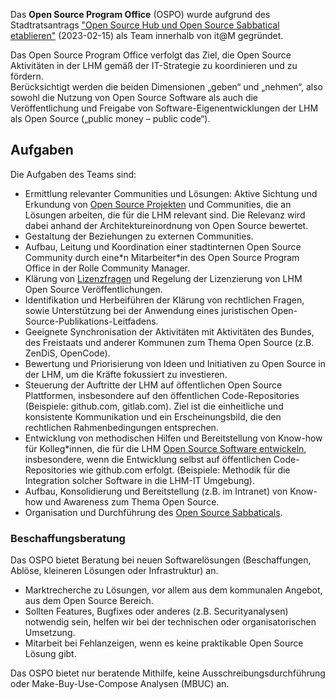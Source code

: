 Das __Open Source Program Office__ (OSPO) wurde aufgrund des Stadtratsantrags ["Open Source Hub und Open Source Sabbatical etablieren"](https://risi.muenchen.de/risi/sitzungsvorlage/detail/7532900) (2023-02-15) als Team innerhalb von it@M gegründet.

Das Open Source Program Office verfolgt das Ziel, die Open Source Aktivitäten in der LHM gemäß der IT-Strategie zu koordinieren und zu fördern.  
Berücksichtigt werden die beiden Dimensionen „geben“ und „nehmen“, also sowohl die Nutzung von Open Source Software als auch die Veröffentlichung und Freigabe von Software-Eigenentwicklungen der LHM als Open Source („public money – public code“).

## Aufgaben

Die Aufgaben des Teams sind:

* Ermittlung relevanter Communities und Lösungen: Aktive Sichtung und Erkundung von [Open Source Projekten](./use) und Communities, die an Lösungen arbeiten, die für die LHM relevant sind. Die Relevanz wird dabei anhand der Architektureinordnung von Open Source bewertet.
* Gestaltung der Beziehungen zu externen Communities.
* Aufbau, Leitung und Koordination einer stadtinternen Open Source Community durch eine\*n Mitarbeiter\*in des Open Source Program Office in der Rolle Community Manager.
* Klärung von [Lizenzfragen](./licenses) und Regelung der Lizenzierung von LHM Open Source Veröffentlichungen.
* Identifikation und Herbeiführen der Klärung von rechtlichen Fragen, sowie Unterstützung bei der Anwendung eines juristischen Open-Source-Publikations-Leitfadens. 
* Geeignete Synchronisation der Aktivitäten mit Aktivitäten des Bundes, des Freistaats und anderer Kommunen zum Thema Open Source (z.B. ZenDiS, OpenCode).
* Bewertung und Priorisierung von Ideen und Initiativen zu Open Source in der LHM, um die Kräfte fokussiert zu investieren.
* Steuerung der Auftritte der LHM auf öffentlichen Open Source Plattformen, insbesondere auf den öffentlichen Code-Repositories (Beispiele: github.com, gitlab.com). Ziel ist die einheitliche und konsistente Kommunikation und ein Erscheinungsbild, die den rechtlichen Rahmenbedingungen entsprechen.
* Entwicklung von methodischen Hilfen und Bereitstellung von Know-how für Kolleg*innen, die für die LHM [Open Source Software entwickeln](./use), insbesondere, wenn die Entwicklung selbst auf öffentlichen Code-Repositories wie github.com erfolgt. (Beispiele: Methodik für die Integration solcher Software in die LHM-IT Umgebung).
* Aufbau, Konsolidierung und Bereitstellung (z.B. im Intranet) von Know-how und Awareness zum Thema Open Source.
* Organisation und Durchführung des [Open Source Sabbaticals](./sabbatical).

### Beschaffungsberatung

Das OSPO bietet Beratung bei neuen Softwarelösungen (Beschaffungen, Ablöse, kleineren Lösungen oder Infrastruktur) an.

* Marktrecherche zu Lösungen, vor allem aus dem kommunalen Angebot, aus dem Open Source Bereich.
* Sollten Features, Bugfixes oder anderes (z.B. Securityanalysen) notwendig sein, helfen wir bei der technischen oder organisatorischen Umsetzung.
* Mitarbeit bei Fehlanzeigen, wenn es keine praktikable Open Source Lösung gibt.

Das OSPO bietet nur beratende Mithilfe, keine Ausschreibungsdurchführung oder Make-Buy-Use-Compose Analysen (MBUC) an.
